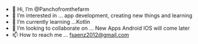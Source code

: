 - 👋 Hi, I’m @Panchofromthefarm
- 👀 I’m interested in ... app development, creating new things and learning 
- 🌱 I’m currently learning ...Kotlin 
- 💞️ I’m looking to collaborate on ... New Apps Android IOS will come later
- 📫 How to reach me ... fsaenz2012@gmail.com

<!---
Panchofromthefarm/Panchofromthefarm is a ✨ special ✨ repository because its `README.md` (this file) appears on your GitHub profile.
You can click the Preview link to take a look at your changes.
--->
